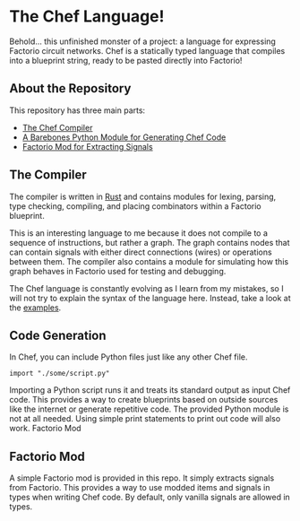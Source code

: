 # The Chef Language!

Behold... this unfinished monster of a project: a language for expressing Factorio circuit networks. Chef is a statically typed language that compiles into a blueprint string, ready to be pasted directly into Factorio!

## About the Repository

This repository has three main parts:
- [The Chef Compiler](#the-compiler)
- [A Barebones Python Module for Generating Chef Code](#code-generation)
- [Factorio Mod for Extracting Signals](#factorio-mod)

## The Compiler
The compiler is written in [Rust](https://www.rust-lang.org/) and contains modules for lexing, parsing, type checking, compiling, and placing combinators within a Factorio blueprint.

This is an interesting language to me because it does not compile to a sequence of instructions, but rather a graph. The graph contains nodes that can contain signals with either direct connections (wires) or operations between them. The compiler also contains a module for simulating how this graph behaves in Factorio used for testing and debugging.

The Chef language is constantly evolving as I learn from my mistakes, so I will not try to explain the syntax of the language here. Instead, take a look at the [examples](chef-lang/examples).

## Code Generation

In Chef, you can include Python files just like any other Chef file.

```text
import "./some/script.py"
```

Importing a Python script runs it and treats its standard output as input Chef code. This provides a way to create blueprints based on outside sources like the internet or generate repetitive code. The provided Python module is not at all needed. Using simple print statements to print out code will also work.
Factorio Mod

## Factorio Mod
A simple Factorio mod is provided in this repo. It simply extracts signals from Factorio. This provides a way to use modded items and signals in types when writing Chef code. By default, only vanilla signals are allowed in types.
